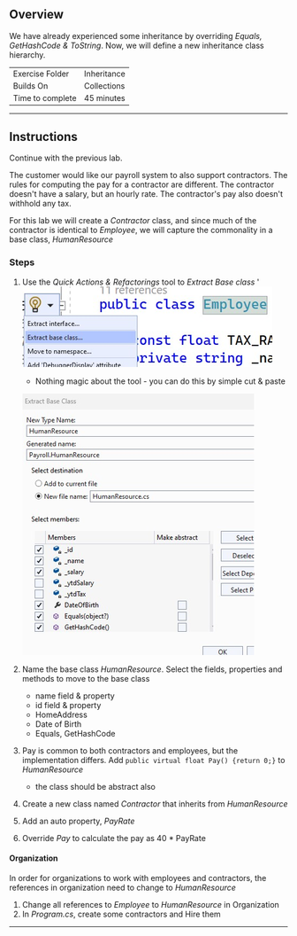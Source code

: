 ## Overview
We have already experienced some inheritance by overriding *Equals, GetHashCode & ToString*.  Now, we will define a new inheritance class hierarchy.

| | |
| --------- | --------------------------- |
| Exercise Folder | Inheritance |
| Builds On | Collections |
| Time to complete | 45 minutes

---
## Instructions
Continue with the previous lab.

The customer would like our payroll system to also support contractors.  The rules for computing the pay for a contractor are different.  The contractor doesn't have a salary, but an hourly rate.  The contractor's pay also doesn't withhold any tax.

For this lab we will create a *Contractor* class, and since much of the contractor is identical to *Employee*, we will capture the commonality in a base class, *HumanResource*

### Steps
1. Use the *Quick Actions & Refactorings* tool to *Extract Base class* '![](refactor.jpeg)
    - Nothing magic about the tool - you can do this by simple cut & paste 
	
	![](wizard.jpeg)
1. Name the base class *HumanResource*. Select the fields, properties and methods to move to the base class
    - name field & property
    - id field & property
    - HomeAddress
    - Date of Birth
    - Equals, GetHashCode
1. Pay is common to both contractors and employees, but the implementation differs.  Add ```public virtual float Pay() {return 0;}``` to *HumanResource*
    - the class should be abstract also
1. Create a new class named *Contractor* that inherits from *HumanResource*
1. Add an auto property, *PayRate*
1. Override *Pay* to calculate the pay as 40 * PayRate

#### Organization
In order for organizations to work with employees and contractors, the references in organization need to change to *HumanResource*
1. Change all references to *Employee* to *HumanResource* in Organization
1. In *Program.cs*, create some contractors and Hire them

--- 

